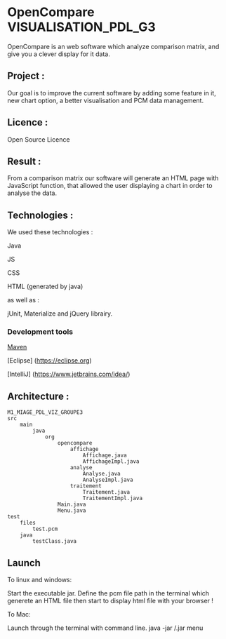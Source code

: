 # OpenCompare VISUALISATION_PDL_G3


OpenCompare is an web software which analyze comparison matrix, and give you a clever display for it data.

## Project :

Our goal is to improve the current software by adding some feature in it, new chart option, a better visualisation and PCM data management.


## Licence :

Open Source Licence

## Result :

From a comparison matrix our software will generate an HTML page with JavaScript function, that allowed the user displaying a chart in order to analyse the data.

## Technologies :

We used these technologies :

Java

JS

CSS

HTML (generated by java)

as well as :

jUnit, Materialize and jQuery librairy.

### Development tools

[Maven](https://maven.apache.org/)

[Eclipse] (https://eclipse.org)

[IntelliJ] (https://www.jetbrains.com/idea/)




## Architecture :

```
M1_MIAGE_PDL_VIZ_GROUPE3
src
	main
		java
			org
				opencompare
					affichage
						Affichage.java
						AffichageImpl.java
					analyse
						Analyse.java
						AnalyseImpl.java
					traitement
						Traitement.java
						TraitementImpl.java
				Main.java
				Menu.java
test
    files
        test.pcm
	java
	    testClass.java

```
## Launch

To linux and windows:

Start the executable jar.
Define the pcm file path in the terminal which generete an HTML file
then start to display html file with your browser !

To Mac:

Launch through the terminal with command line.
java -jar /<jarName/>.jar menu








